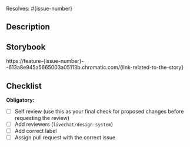 Resolves: #{issue-number}

## Description

## Storybook

https://feature-{issue-number}--613a8e945a5665003a05113b.chromatic.com/{link-related-to-the-story}

## Checklist

**Obligatory:**

- [ ] Self review (use this as your final check for proposed changes before requesting the review)
- [ ] Add reviewers (`livechat/design-system`)
- [ ] Add correct label
- [ ] Assign pull request with the correct issue

